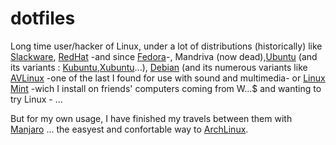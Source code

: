 # dotfiles

Long time user/hacker of Linux, under a lot of distributions (historically) like [Slackware](http://www.slackware.com/), [RedHat](https://www.redhat.com/en) -and since [Fedora](https://getfedora.org/en/)-, Mandriva (now dead),[Ubuntu](https://www.ubuntu.com/) (and its variants : [Kubuntu](https://kubuntu.org/),[Xubuntu](https://xubuntu.org/)...), [Debian](https://www.debian.org/) (and its numerous variants like [AVLinux](http://www.bandshed.net/avlinux/) -one of the last I found for use with sound and multimedia- or [Linux Mint](https://linuxmint.com/) -wich I install on friends' computers coming from W...$ and wanting to try Linux - ...

But for my own usage, I have finished my travels between them with [Manjaro](https://manjaro.org/) ... the easyest and confortable way to [ArchLinux](https://www.archlinux.org/).



